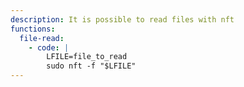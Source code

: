 ```yaml
---
description: It is possible to read files with nft
functions:
  file-read:
    - code: |
        LFILE=file_to_read
        sudo nft -f "$LFILE"
---
```

